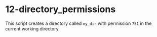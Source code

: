 # 12-directory_permissions

This script creates a directory called `my_dir` with permission `751` in the current working directory.
